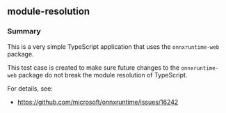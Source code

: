 ## module-resolution

### Summary

This is a very simple TypeScript application that uses the `onnxruntime-web` package.

This test case is created to make sure future changes to the `onnxruntime-web` package do not break the module resolution of TypeScript.

For details, see:

- https://github.com/microsoft/onnxruntime/issues/16242
